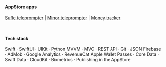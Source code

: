 #### AppStore apps

<a href="https://apple.co/4eGcaYz">Sufle teleprompter</a> | <a href="https://apple.co/3Y2BHG7">Mirror teleprompter</a> | <a href="https://apple.co/3ZDgHH5">Money tracker</a>

<br>

#### Tech stack

Swift · SwiftUI · UIKit · Python
MVVM · MVC · REST API · Git · JSON
Firebase · AdMob · Google Analytics · RevenueCat
Apple Wallet Passes · Core Data · Swift Data · CloudKit · Biometrics · Publishing in the AppStore

